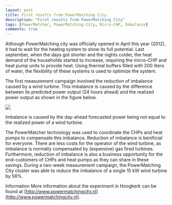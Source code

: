 ```yaml
---
layout: post
title: First results from PowerMatching City
description: "First results from PowerMatching City"
tags: [PowerMatcher, PowerMatching City, Micro-CHP, Imbalance]
comments: true
---
```

Although PowerMatching city was officially opened in April this year (2012), it had to wait for the heating system to show its full potential. Last september, when the days got shorter and the nights colder, the heat demand of the households started to increase, requiring the micro-CHP and heat pump units to provide heat. Using thermal buffers filled with 200 liters of water, the flexibility of these systems is used to optimize the system.
 
The first measurement campaign involved the reduction of imbalance caused by a wind turbine. This imbalance is caused by the difference between its predicted power output (24 hours ahead) and the realized power output as shown in the figure below.

 <img src="{{ site.url }}/images/RTEmagicC_wind_fig1_small_01.png.png">

 Imbalance is caused by the day-ahead forecasted power being not equal to the realized power of a wind turbine.
 
The PowerMatcher technology was used to coordinate the CHPs and heat pumps to compensate this imbalance. Reduction of imbalance is benificial for everyone. There are less costs for the operator of the wind turbine, as imbalance is normally compensated by (expensive) gas fired turbines. Furthermore, reduction of imbalance is also a business opportunity for the end-customers of CHPs and heat pumps as they can share in these savings. During a two-week measurement campaign, the PowerMatching City cluster was able to reduce the imbalance of a single 15 kW wind turbine by 58%.
 
Information
More information about the experiment in Hoogkerk can be found at [http://www.powermatchingcity.nl](http://www.powermatchingcity.nl).